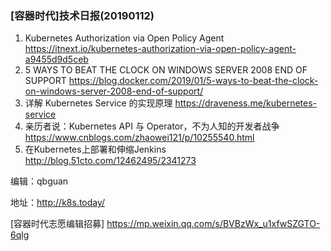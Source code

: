 ### [容器时代]技术日报(20190112)

1. Kubernetes Authorization via Open Policy Agent https://itnext.io/kubernetes-authorization-via-open-policy-agent-a9455d9d5ceb
2. 5 WAYS TO BEAT THE CLOCK ON WINDOWS SERVER 2008 END OF SUPPORT https://blog.docker.com/2019/01/5-ways-to-beat-the-clock-on-windows-server-2008-end-of-support/
3. 详解 Kubernetes Service 的实现原理 https://draveness.me/kubernetes-service
4. 亲历者说：Kubernetes API 与 Operator，不为人知的开发者战争 https://www.cnblogs.com/zhaowei121/p/10255540.html
5. 在Kubernetes上部署和伸缩Jenkins http://blog.51cto.com/12462495/2341273

编辑：qbguan

地址：http://k8s.today/

[容器时代志愿编辑招募] https://mp.weixin.qq.com/s/BVBzWx_u1xfwSZGTO-6qlg